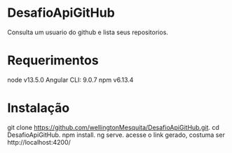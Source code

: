 # DesafioApiGitHub
Consulta um usuario do github e lista seus repositorios.
# Requerimentos
node v13.5.0
Angular CLI: 9.0.7
npm v6.13.4
# Instalação
git clone https://github.com/wellingtonMesquita/DesafioApiGitHub.git.
cd DesafioApiGitHub.
npm install.
ng serve.
acesse o link gerado, costuma ser http://localhost:4200/
